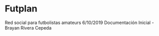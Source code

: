 # Futplan
Red social para futbolistas amateurs
6/10/2019 Documentación Inicial - Brayan Rivera Cepeda
